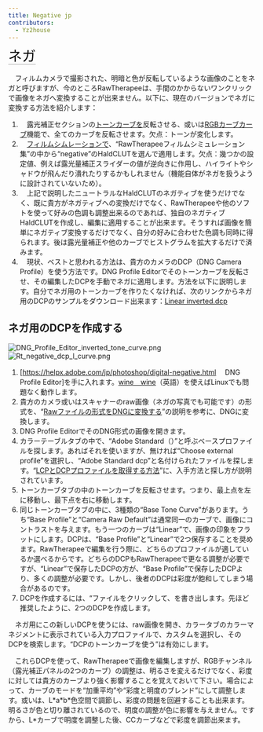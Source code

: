```yaml
---
title: Negative jp
contributors:
  - Yz2house
---
```


<span style="color: #000000; background: none; overflow: hidden; page-break-after: avoid; font-size: 2.0em; font-family: Georgia,Times,serif; margin-top: 1em; margin-bottom: 0.25em; line-height: 1.3; padding: 0; border-bottom: 1px solid #AAAAAA;">ネガ
</span>

　フィルムカメラで撮影された、明暗と色が反転しているような画像のことをネガと呼びますが、今のところRawTherapeeは、手間のかからないワンクリックで画像をネガへ変換することが出来ません。以下に、現在のバージョンでネガに変換する方法を紹介します：

1.  　露光補正セクションの[トーンカーブを](Exposure/jp#トーンカーブ.md)反転させる、或いは[RGBカーブカーブ](RGB_Curves/jp.md)機能で、全てのカーブを反転させます。欠点：トーンが変化します。
2.  　[フィルムシムレーションで](Film_Simulation/jp.md)、“RawTherapeeフィルムシミュレーション集”の中から“negative”のHaldCLUTを選んで適用します。欠点：幾つかの設定値、例えば露光量補正スライダーの値が逆向きに作用し、ハイライトやシャドウが飛んだり潰れたりするかもしれません（機能自体がネガを扱うように設計されていないため）。
3.  　上記で説明したニュートラルなHaldCLUTのネガティブを使うだけでなく、既に貴方がネガティブへの変換だけでなく、RawTherapeeや他のソフトを使って好みの色調も調整出来るのであれば、独自のネガティブHaldCLUTを作成し、編集に適用することが出来ます。そうすれば画像を簡単にネガティブ変換するだけでなく、自分の好みに合わせた色調も同時に得られます。後は露光量補正や他のカーブでヒストグラムを拡大するだけで済みます。
4.  　現状、ベストと思われる方法は、貴方のカメラのDCP（DNG Camera
    Profile）を使う方法です。DNG Profile
    Editorでそのトーンカーブを反転させ、その編集したDCPを手動でネガに適用します。方法を以下に説明します。自分でネガ用のトーンカーブを作りたくなければ、次のリンクからネガ用のDCPのサンプルをダウンロード出来ます：[Linear
    inverted.dcp](:File:Linear_inverted.dcp.md)

## ネガ用のDCPを作成する

![](DNG_Profile_Editor_inverted_tone_curve.png "DNG_Profile_Editor_inverted_tone_curve.png")
![](Rt_negative_dcp_l_curve.png "Rt_negative_dcp_l_curve.png")

1.  \[<https://helpx.adobe.com/jp/photoshop/digital-negative.html>　 DNG
    Profile
    Editor\]を手に入れます。[wine　wine](https://www.winehq.org/)（英語）を使えばLinuxでも問題なく動作します。
2.  貴方のカメラ或いはスキャナーのraw画像（ネガの写真でも可能です）の形式を、“[Rawファイルの形式をDNGに変換する](How_to_convert_raw_formats_to_DNG/jp.md)”の説明を参考に、DNGに変換します。
3.  DNG Profile EditorでそのDNG形式の画像を開きます。
4.  カラーテーブルタブの中で、“Adobe
    Standard（<your camera model>）”と呼ぶベースプロファイルを探します。あればそれを使いますが、無ければ“Choose
    external profile”を選択し、“<your camera model>Adobe Standard
    dcp”と名付けられたファイルを探します。“[LCPとDCPプロファイルを取得する方法](How_to_get_LCP_and_DCP_profiles/jp.md)”に、入手方法と探し方が説明されています。
5.  トーンカーブタブの中のトーンカーブを反転させます。つまり、最上点を左に移動し、最下点を右に移動します。
6.  同じトーンカーブタブの中に、3種類の“Base Tone
    Curve”があります。うち“Base Profile”と“Camera Raw
    Default”は通常同一のカーブで、画像にコントラストを与えます。もう一つのカーブは“Linear”で、画像の印象をフラットにします。DCPは、“Base
    Profile”と“Linear”で2つ保存することを奨めます。RawTherapeeで編集を行う際に、どちらのプロファイルが適しているか選べるからです。どちらのDCPもRawTherapeeで更なる調整が必要ですが、“Linear”で保存したDCPの方が、“Base
    Profile”で保存したDCPより、多くの調整が必要です。しかし、後者のDCPは彩度が飽和してしまう場合があるのです。
7.  DCPを作成するには、“ファイルをクリックして、<your camera model>を書き出します。先ほど推奨したように、2つのDCPを作成します。

　ネガ用にこの新しいDCPを使うには、raw画像を開き、カラータブのカラーマネジメントに表示されている入力プロファイルで、カスタムを選択し、そのDCPを検索します。“DCPのトーンカーブを使う”は有効にします。

　これらDCPを使って、RawTherapeeで画像を編集しますが、RGBチャンネル（露光補正パネルの2つのカーブ）の調整は、明るさを変えるだけでなく、彩度に対しては貴方のカーブより強く影響することを覚えておいて下さい。場合によって、カーブのモードを“加重平均”や“彩度と明度のブレンド”にして調整します。或いは、L\*a\*b\*色空間で調節し、彩度の問題を回避することも出来ます。明るさが色と切り離されているので、明度の調整が色に影響を与えません。ですから、L\*カーブで明度を調整した後、CCカーブなどで彩度を調節出来ます。
